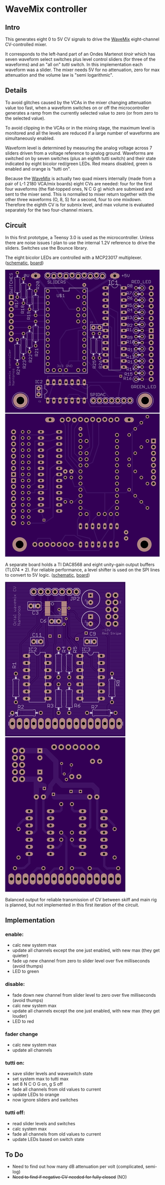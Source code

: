 # WaveMix controller

## Intro

This generates eight 0 to 5V CV signals to drive the [WaveMix](../wavemix/) eight-channel CV-controlled mixer.

It corresponds to the left-hand part of an Ondes Martenot *tiroir* which has seven waveform select
switches plus level control sliders (for three of the waveforms) and an "all on" *tutti* switch.
In this implementation each waveform was a slider. The mixer needs 5V for no attenuation, zero for
max attenuation and the volume law is "semi logarithmic".

## Details

To avoid glitches caused by the VCAs in the mixer changing attenuation value too fast, when a
waveform switches on or off the microcontroller generates a ramp from the currently selected value
to zero (or from zero to the selected value).

To avoid clipping in the VCAs or in the mixing stage,
the maximum level is monitored and all the levels are reduced if a large number of waveforms are
simultaneously enabled.

Waveform level is determined by measuring the analog voltage across 7 sliders driven from a voltage reference to analog ground.
Waveforms are switched on by seven switches (plus an eighth tutti switch) and their state indicated by eight bicolor
red/green LEDs. Red means disabled, green is enabled and orange is "tutti on".

Because the [WaveMix](../wavemix/) is actually two quad mixers internally (made from a pair of L-1 2180 VCA/mix boards) eight
CVs are needed: four for the first four waveforms (the flat-topped ones, N C G g) which are submixed and sent to the
mixer send. This is normalled to mixer return together with the other three waveforms (O, 8, S) for a second, four
to one mixdown. Therefore the eighth CV is for submix level, and max volume is evaluated separately for the
two four-channel mixers.

## Circuit

In this first prototype, a Teensy 3.0 is used as the microcontroller. Unless there are noise issues I plan to use the internal 1.2V
reference to drive the sliders. Switches use the Bounce library.

The eight bicolor LEDs are controlled with a MCP23017 multiplexer. ([schematic](wavemix_T3_schem.pdf),
[board](wavemix_T3_brd.pdf))

![front](controller%20PCB%20front.png) ![back](controller%20PCB%20back.png)

A separate board holds a TI DAC8568 and eight unity-gain output buffers (TL074 * 2). For reliable performance, a level
shifter is used on the SPI lines to convert to 5V logic. ([schematic](OctalDAC.pdf), [board](OctalDAC_pcb.pdf))

![octal front](OctalDAC%20PCB%20front.png) ![octal back](OctalDAC%20PCB%20back.png)

Balanced output for reliable transmission of CV between skiff and main rig is planned, but not implemented in this first iteration of the circuit.

## Implementation

### enable:
*  calc new system max
*  update all channels except the one just enabled, with new max (they get quieter)
*  fade up new channel from zero to slider level over five milliseconds (avoid thumps)
*  LED to green

### disable:
*  fade down new channel from slider level to zero over five milliseconds (avoid thumps)
*  calc new system max
*  update all channels except the one just enabled, with new max (they get louder)
*  LED to red

### fader change
*  calc new system max
*  update all channels

### tutti on:
*  save slider levels and waveswitch state
*  set system max to tutti max
*  set 8 N C O G on, g S off
*  fade all channels from old values to current
*  update LEDs to orange
*  now ignore sliders and switches

### tutti off:
*  read slider levels and switches
*  calc system max
*  fade all channels from old values to current
*  update LEDs based on switch state


## To Do
* Need to find out how many dB attenuation per volt (complicated, semi-log)
* ~~Need to find if negative CV needed for fully closed~~ (NO)
